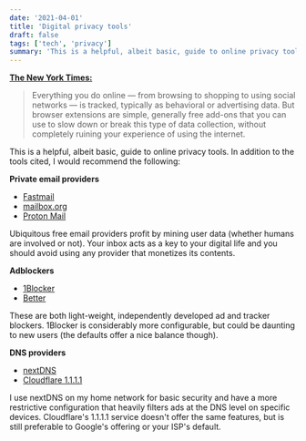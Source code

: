```yaml
---
date: '2021-04-01'
title: 'Digital privacy tools'
draft: false
tags: ['tech', 'privacy']
summary: 'This is a helpful, albeit basic, guide to online privacy tools. In addition to the tools cited, I would recommend the following.'
---
```


**[The New York Times:](https://www.nytimes.com/2021/03/28/style/tools-protect-your-digital-privacy.html)**

> Everything you do online — from browsing to shopping to using social networks — is tracked, typically as behavioral or advertising data. But browser extensions are simple, generally free add-ons that you can use to slow down or break this type of data collection, without completely ruining your experience of using the internet.

This is a helpful, albeit basic, guide to online privacy tools. In addition to the tools cited, I would recommend the following:

**Private email providers**

-   [Fastmail](https://fastmail.com)
-   [mailbox.org](mailbox.org)
-   [Proton Mail](http://protonmail.com)

Ubiquitous free email providers profit by mining user data (whether humans are involved or not). Your inbox acts as a key to your digital life and you should avoid using any provider that monetizes its contents.

**Adblockers**

-   [1Blocker](https://1blocker.com)
-   [Better](https://better.fyi)

These are both light-weight, independently developed ad and tracker blockers. 1Blocker is considerably more configurable, but could be daunting to new users (the defaults offer a nice balance though).

**DNS providers**

-   [nextDNS](https://nextdns.io)
-   [Cloudflare 1.1.1.1](https://www.cloudflare.com/learning/dns/what-is-1.1.1.1)

I use nextDNS on my home network for basic security and have a more restrictive configuration that heavily filters ads at the DNS level on specific devices. Cloudflare's 1.1.1.1 service doesn't offer the same features, but is still preferable to Google's offering or your ISP's default.

